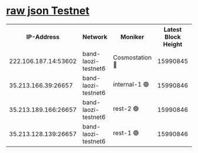 
[raw json Testnet](https://rpc-check.bandt.stavr.tech/bandt/rpcbandt_result.json)
=

<table><tr><th>IP-Address</th><th>Network</th><th>Moniker</th><th>Latest Block Height</th><th>Earliest Block Height</th><th>Catching Up</th><th>Tx Index</th><th>Voting Power</th><th>Scan Time</th></tr><tr><td>222.106.187.14:53602</td><td>band-laozi-testnet6</td><td>Cosmostation 🔴</td><td>15990845</td><td>15423001</td><td>False</td><td>on</td><td>2203623</td><td>2024-02-19T00:30:58.799351152UTC</td></tr><tr><td>35.213.166.39:26657</td><td>band-laozi-testnet6</td><td>internal-1 🟢</td><td>15990846</td><td>15890846</td><td>False</td><td>on</td><td>0</td><td>2024-02-19T00:30:59.752734093UTC</td></tr><tr><td>35.213.189.166:26657</td><td>band-laozi-testnet6</td><td>rest-2 🟢</td><td>15990846</td><td>15890846</td><td>False</td><td>on</td><td>0</td><td>2024-02-19T00:31:00.702642037UTC</td></tr><tr><td>35.213.128.139:26657</td><td>band-laozi-testnet6</td><td>rest-1 🟢</td><td>15990846</td><td>15890846</td><td>False</td><td>on</td><td>0</td><td>2024-02-19T00:31:01.719411882UTC</td></tr></table>
